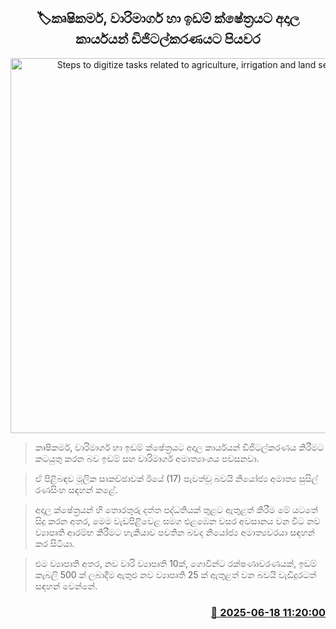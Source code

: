 <p align='center'><b><h2 align='center' title='Steps to digitize tasks related to agriculture, irrigation and land sectors'>🏷කෘෂිකර්ම, වාරිමාර්ග හා ඉඩම් ක්ෂේත්‍රයට අදාල කාර්යයන් ඩිජිටල්කරණයට පියවර</h2></b></p>
<p align='center'><img src='https://helakuru.sgp1.cdn.digitaloceanspaces.com/esana/images/lib/digitalsrilanka.jpg' width='600' alt='Steps to digitize tasks related to agriculture, irrigation and land sectors'></p>

> කෘෂිකර්ම, වාරිමාර්ග හා ඉඩම් ක්ෂේත්‍රයට අදාල කාර්යයන් ඩිජිටල්කරණය කිරීමට කටයුතු කරන බව ඉඩම් සහ වාරිමාර්ග අමාත්‍යාංශය පවසනවා.

> ඒ පිළිබඳව මූලික සාකච්ඡාවක් ඊයේ (17) පැවත්වූ බවයි නියෝජ්‍ය අමාත්‍ය සුසිල් රණසිංහ සඳහන් කළේ.

> අදාල ක්ෂේත්‍රයන් හි තොරතුරු දත්ත පද්ධතියක් තුළට ඇතුළත් කිරීම මේ යටතේ සිදු කරන අතර, මෙම වැඩපිළිවෙළ සමග එළඹෙන වසර අවසානය වන විට නව ව්‍යාපෘති ආරම්භ කිරීමට හැකියාව පවතින බවද නියෝජ්‍ය අමාත්‍යවරයා සඳහන් කර සිටියා.

> එම ව්‍යාපෘති අතර, නව වාරි ව්‍යාපෘති 10ක්, ගොවීන්ට රක්ෂණාවරණයක්, ඉඩම් කැබලි 500 ක් ලබාදීම ඇතුළු නව ව්‍යාපෘති 25 ක් ඇතුළත් වන බවයි වැඩිදුරටත් සඳහන් වෙන්නේ.



<h3 align='right'><a href='https://www.helakuru.lk/esana/p/111114/'>📅 2025-06-18 11:20:00</a></h3>
